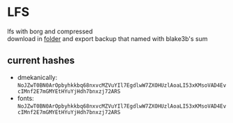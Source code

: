 # LFS

lfs with borg and compressed\
download in [folder](https://miniof.misile.xyz/noa/lfs) and export backup that named with blake3b's sum

## current hashes

- dmekanically: `NoJZwT0BN0ArOpbyhkkbq68nxvcMZVuYIl7EgdlwW7ZXOHUzlAoaLI53xKMsoVAD4EvcIMnf2E7mGMYEtHYuYjHdh7bnxzj72ARS`
- fonts: `NoJZwT0BN0ArOpbyhkkbq68nxvcMZVuYIl7EgdlwW7ZXOHUzlAoaLI53xKMsoVAD4EvcIMnf2E7mGMYEtHYuYjHdh7bnxzj72ARS`

